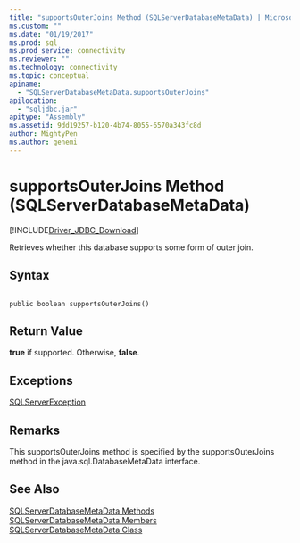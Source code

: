 ```yaml
---
title: "supportsOuterJoins Method (SQLServerDatabaseMetaData) | Microsoft Docs"
ms.custom: ""
ms.date: "01/19/2017"
ms.prod: sql
ms.prod_service: connectivity
ms.reviewer: ""
ms.technology: connectivity
ms.topic: conceptual
apiname: 
  - "SQLServerDatabaseMetaData.supportsOuterJoins"
apilocation: 
  - "sqljdbc.jar"
apitype: "Assembly"
ms.assetid: 9dd19257-b120-4b74-8055-6570a343fc8d
author: MightyPen
ms.author: genemi
---
```

# supportsOuterJoins Method (SQLServerDatabaseMetaData)
[!INCLUDE[Driver_JDBC_Download](../../../includes/driver_jdbc_download.md)]

  Retrieves whether this database supports some form of outer join.  
  
## Syntax  
  
```  
  
public boolean supportsOuterJoins()  
```  
  
## Return Value  
 **true** if supported. Otherwise, **false**.  
  
## Exceptions  
 [SQLServerException](../../../connect/jdbc/reference/sqlserverexception-class.md)  
  
## Remarks  
 This supportsOuterJoins method is specified by the supportsOuterJoins method in the java.sql.DatabaseMetaData interface.  
  
## See Also  
 [SQLServerDatabaseMetaData Methods](../../../connect/jdbc/reference/sqlserverdatabasemetadata-methods.md)   
 [SQLServerDatabaseMetaData Members](../../../connect/jdbc/reference/sqlserverdatabasemetadata-members.md)   
 [SQLServerDatabaseMetaData Class](../../../connect/jdbc/reference/sqlserverdatabasemetadata-class.md)  
  
  
